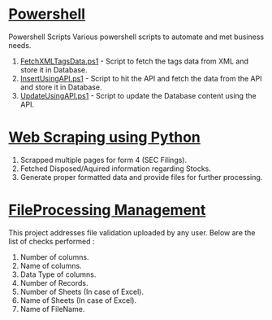 
# [Powershell](https://github.com/goelg08/Powershell)
Powershell Scripts
Various powershell scripts to automate and met business needs.
1.  [FetchXMLTagsData.ps1](https://github.com/goelg08/Powershell/blob/master/FetchXMLTagsData.ps1) - Script to fetch the tags data from XML and store it in Database.
2.  [InsertUsingAPI.ps1](https://github.com/goelg08/Powershell/blob/master/InsertUsingAPI.ps1) - Script to hit the API and fetch the data from the API and store it in Database.
3.  [UpdateUsingAPI.ps1](https://github.com/goelg08/Powershell/blob/master/UpdateUsingAPI.ps1) - Script to update the Database content using the API.

# [Web Scraping using Python](https://github.com/goelg08/WebScraping)
1.  Scrapped multiple pages for form 4 (SEC Filings).
2.  Fetched Disposed/Aquired information regarding Stocks.
3.  Generate proper formatted data and provide files for further processing.

# [FileProcessing Management](https://github.com/goelg08/FileProcessingManagement)
This project addresses file validation uploaded by any user. Below are the list of checks performed :
1.  Number of columns.
2.  Name of columns.
3.  Data Type of columns.
4.  Number of Records.
5.  Number of Sheets (In case of Excel).
6.  Name of Sheets (In case of Excel).
7.  Name of FileName.
